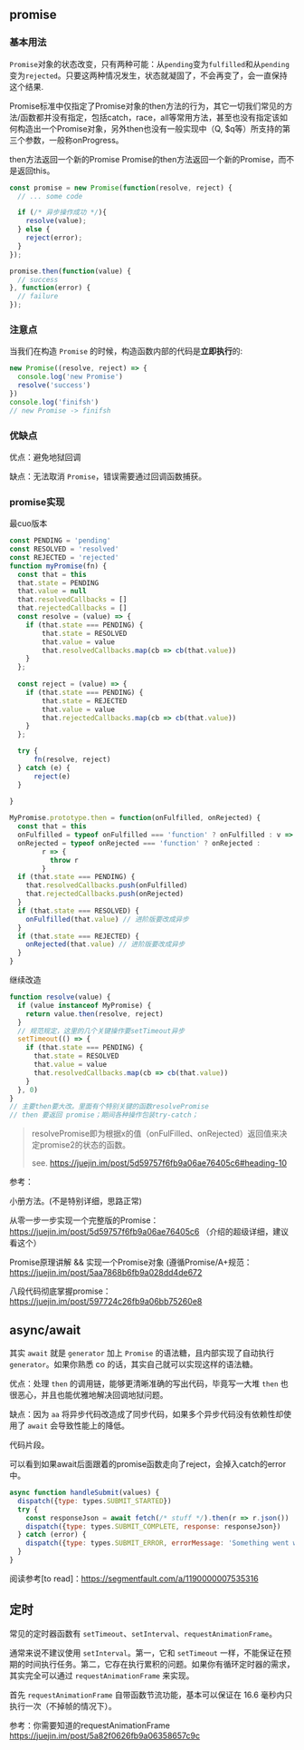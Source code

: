 ## promise

### 基本用法

`Promise`对象的状态改变，只有两种可能：从`pending`变为`fulfilled`和从`pending`变为`rejected`。只要这两种情况发生，状态就凝固了，不会再变了，会一直保持这个结果.

Promise标准中仅指定了Promise对象的then方法的行为，其它一切我们常见的方法/函数都并没有指定，包括catch，race，all等常用方法，甚至也没有指定该如何构造出一个Promise对象，另外then也没有一般实现中（Q, $q等）所支持的第三个参数，一般称onProgress。

then方法返回一个新的Promise Promise的then方法返回一个新的Promise，而不是返回this。



```js
const promise = new Promise(function(resolve, reject) {
  // ... some code

  if (/* 异步操作成功 */){
    resolve(value);
  } else {
    reject(error);
  }
});

promise.then(function(value) {
  // success
}, function(error) {
  // failure
});
```



### 注意点

当我们在构造 `Promise` 的时候，构造函数内部的代码是**立即执行**的:

```js
new Promise((resolve, reject) => {
  console.log('new Promise')
  resolve('success')
})
console.log('finifsh')
// new Promise -> finifsh
```



### 优缺点

优点：避免地狱回调

缺点：无法取消 `Promise`，错误需要通过回调函数捕获。



### promise实现

最cuo版本

```js
const PENDING = 'pending'
const RESOLVED = 'resolved'
const REJECTED = 'rejected'
function myPromise(fn) {
  const that = this
  that.state = PENDING
  that.value = null
  that.resolvedCallbacks = []
  that.rejectedCallbacks = []
  const resolve = (value) => {
    if (that.state === PENDING) {
        that.state = RESOLVED
        that.value = value
        that.resolvedCallbacks.map(cb => cb(that.value))
    }
  };
    
  const reject = (value) => {
    if (that.state === PENDING) {
        that.state = REJECTED
        that.value = value
        that.rejectedCallbacks.map(cb => cb(that.value))
    }
  };

  try {
      fn(resolve, reject)
  } catch (e) {
      reject(e)
  }
  
}

MyPromise.prototype.then = function(onFulfilled, onRejected) {
  const that = this
  onFulfilled = typeof onFulfilled === 'function' ? onFulfilled : v => v
  onRejected = typeof onRejected === 'function' ? onRejected : 
  		r => {
          throw r
        }
  if (that.state === PENDING) {
    that.resolvedCallbacks.push(onFulfilled)
    that.rejectedCallbacks.push(onRejected)
  }
  if (that.state === RESOLVED) {
    onFulfilled(that.value) // 进阶版要改成异步
  }
  if (that.state === REJECTED) {
    onRejected(that.value) // 进阶版要改成异步
  }
}
```



继续改造

```js
function resolve(value) {
  if (value instanceof MyPromise) {
    return value.then(resolve, reject)
  }
  // 规范规定，这里的几个关键操作要setTimeout异步
  setTimeout(() => {
    if (that.state === PENDING) {
      that.state = RESOLVED
      that.value = value
      that.resolvedCallbacks.map(cb => cb(that.value))
    }
  }, 0)
}
// 主要then要大改。里面有个特别关键的函数resolvePromise
// then 要返回 promise；期间各种操作包装try-catch；
```



>  resolvePromise即为根据x的值（onFulFilled、onRejected）返回值来决定promise2的状态的函数。
>
> see. <https://juejin.im/post/5d59757f6fb9a06ae76405c6#heading-10>



参考：

小册方法。(不是特别详细，思路正常)

从零一步一步实现一个完整版的Promise：<https://juejin.im/post/5d59757f6fb9a06ae76405c6> （介绍的超级详细，建议看这个）

Promise原理讲解 && 实现一个Promise对象 (遵循Promise/A+规范：<https://juejin.im/post/5aa7868b6fb9a028dd4de672>

八段代码彻底掌握promise：https://juejin.im/post/597724c26fb9a06bb75260e8





## async/await

其实 `await` 就是 `generator` 加上 `Promise` 的语法糖，且内部实现了自动执行 `generator`。如果你熟悉 co 的话，其实自己就可以实现这样的语法糖。

优点：处理 `then` 的调用链，能够更清晰准确的写出代码，毕竟写一大堆 `then` 也很恶心，并且也能优雅地解决回调地狱问题。

缺点：因为 `aa` 将异步代码改造成了同步代码，如果多个异步代码没有依赖性却使用了 `await` 会导致性能上的降低。



代码片段。

可以看到如果await后面跟着的promise函数走向了reject，会掉入catch的error中。

```jsx
async function handleSubmit(values) {
  dispatch({type: types.SUBMIT_STARTED})
  try {
    const responseJson = await fetch(/* stuff */).then(r => r.json())
    dispatch({type: types.SUBMIT_COMPLETE, response: responseJson})
  } catch (error) {
    dispatch({type: types.SUBMIT_ERROR, errorMessage: 'Something went wrong!'})
  }
}
```



阅读参考[to read]：<https://segmentfault.com/a/1190000007535316>

## 定时

常见的定时器函数有 `setTimeout`、`setInterval`、`requestAnimationFrame`。

通常来说不建议使用 `setInterval`。第一，它和 `setTimeout` 一样，不能保证在预期的时间执行任务。第二，它存在执行累积的问题。如果你有循环定时器的需求，其实完全可以通过 `requestAnimationFrame` 来实现。

首先 `requestAnimationFrame` 自带函数节流功能，基本可以保证在 16.6 毫秒内只执行一次（不掉帧的情况下）。

参考：你需要知道的requestAnimationFrame <https://juejin.im/post/5a82f0626fb9a06358657c9c>

